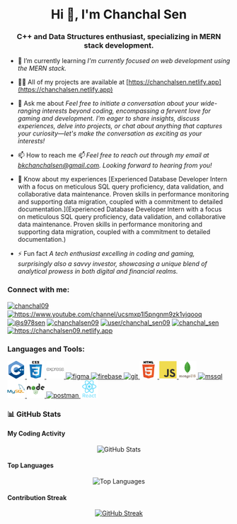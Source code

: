 <h1 align="center">Hi 👋, I'm Chanchal Sen</h1>
<h3 align="center">C++ and Data Structures enthusiast, specializing in MERN stack development.</h3>


- 🌱 I’m currently learning *I'm currently focused on web development using the MERN stack.*

- 👨‍💻 All of my projects are available at [https://chanchalsen.netlify.app](https://chanchalsen.netlify.app)

- 💬 Ask me about *Feel free to initiate a conversation about your wide-ranging interests beyond coding, encompassing a fervent love for gaming and development. I'm eager to share insights, discuss experiences, delve into projects, or chat about anything that captures your curiosity—let's make the conversation as exciting as your interests!*

- 📫 How to reach me *📫 Feel free to reach out through my email at bkchanchalsen@gmail.com. Looking forward to hearing from you!*

- 📄 Know about my experiences [Experienced Database Developer Intern with a focus on meticulous SQL query proficiency, data validation, and collaborative data maintenance. Proven skills in performance monitoring and supporting data migration, coupled with a commitment to detailed documentation.](Experienced Database Developer Intern with a focus on meticulous SQL query proficiency, data validation, and collaborative data maintenance. Proven skills in performance monitoring and supporting data migration, coupled with a commitment to detailed documentation.)

- ⚡ Fun fact *A tech enthusiast excelling in coding and gaming, surprisingly also a savvy investor, showcasing a unique blend of analytical prowess in both digital and financial realms.*

<h3 align="left">Connect with me:</h3>
<p align="left">
<a href="https://linkedin.com/in/chanchal09" target="blank"><img align="center" src="https://raw.githubusercontent.com/rahuldkjain/github-profile-readme-generator/master/src/images/icons/Social/linked-in-alt.svg" alt="chanchal09" height="30" width="40" /></a>
<a href="https://www.youtube.com/c/https://www.youtube.com/channel/ucsmxp1l5pngnm9zk1vjqooq" target="blank"><img align="center" src="https://raw.githubusercontent.com/rahuldkjain/github-profile-readme-generator/master/src/images/icons/Social/youtube.svg" alt="https://www.youtube.com/channel/ucsmxp1l5pngnm9zk1vjqooq" height="30" width="40" /></a>
<a href="https://www.hackerrank.com/@s978sen" target="blank"><img align="center" src="https://raw.githubusercontent.com/rahuldkjain/github-profile-readme-generator/master/src/images/icons/Social/hackerrank.svg" alt="@s978sen" height="30" width="40" /></a>
<a href="https://www.leetcode.com/chanchalsen09" target="blank"><img align="center" src="https://raw.githubusercontent.com/rahuldkjain/github-profile-readme-generator/master/src/images/icons/Social/leet-code.svg" alt="chanchalsen09" height="30" width="40" /></a>
<a href="https://auth.geeksforgeeks.org/user/user/chanchal_sen09" target="blank"><img align="center" src="https://raw.githubusercontent.com/rahuldkjain/github-profile-readme-generator/master/src/images/icons/Social/geeks-for-geeks.svg" alt="user/chanchal_sen09" height="30" width="40" /></a>
<a href="https://discord.gg/chanchal_sen" target="blank"><img align="center" src="https://raw.githubusercontent.com/rahuldkjain/github-profile-readme-generator/master/src/images/icons/Social/discord.svg" alt="chanchal_sen" height="30" width="40" /></a>
<a href="/https://chanchalsen09.netlify.app" target="blank"><img align="center" src="https://raw.githubusercontent.com/rahuldkjain/github-profile-readme-generator/master/src/images/icons/Social/rss.svg" alt="https://chanchalsen09.netlify.app" height="30" width="40" /></a>
</p>

<h3 align="left">Languages and Tools:</h3>
<p align="left"> <a href="https://www.w3schools.com/cpp/" target="_blank" rel="noreferrer"> <img src="https://raw.githubusercontent.com/devicons/devicon/master/icons/cplusplus/cplusplus-original.svg" alt="cplusplus" width="40" height="40"/> </a> <a href="https://www.w3schools.com/css/" target="_blank" rel="noreferrer"> <img src="https://raw.githubusercontent.com/devicons/devicon/master/icons/css3/css3-original-wordmark.svg" alt="css3" width="40" height="40"/> </a> <a href="https://expressjs.com" target="_blank" rel="noreferrer"> <img src="https://raw.githubusercontent.com/devicons/devicon/master/icons/express/express-original-wordmark.svg" alt="express" width="40" height="40"/> </a> <a href="https://www.figma.com/" target="_blank" rel="noreferrer"> <img src="https://www.vectorlogo.zone/logos/figma/figma-icon.svg" alt="figma" width="40" height="40"/> </a> <a href="https://firebase.google.com/" target="_blank" rel="noreferrer"> <img src="https://www.vectorlogo.zone/logos/firebase/firebase-icon.svg" alt="firebase" width="40" height="40"/> </a> <a href="https://git-scm.com/" target="_blank" rel="noreferrer"> <img src="https://www.vectorlogo.zone/logos/git-scm/git-scm-icon.svg" alt="git" width="40" height="40"/> </a> <a href="https://www.w3.org/html/" target="_blank" rel="noreferrer"> <img src="https://raw.githubusercontent.com/devicons/devicon/master/icons/html5/html5-original-wordmark.svg" alt="html5" width="40" height="40"/> </a> <a href="https://developer.mozilla.org/en-US/docs/Web/JavaScript" target="_blank" rel="noreferrer"> <img src="https://raw.githubusercontent.com/devicons/devicon/master/icons/javascript/javascript-original.svg" alt="javascript" width="40" height="40"/> </a> <a href="https://www.mongodb.com/" target="_blank" rel="noreferrer"> <img src="https://raw.githubusercontent.com/devicons/devicon/master/icons/mongodb/mongodb-original-wordmark.svg" alt="mongodb" width="40" height="40"/> </a> <a href="https://www.microsoft.com/en-us/sql-server" target="_blank" rel="noreferrer"> <img src="https://www.svgrepo.com/show/303229/microsoft-sql-server-logo.svg" alt="mssql" width="40" height="40"/> </a> <a href="https://www.mysql.com/" target="_blank" rel="noreferrer"> <img src="https://raw.githubusercontent.com/devicons/devicon/master/icons/mysql/mysql-original-wordmark.svg" alt="mysql" width="40" height="40"/> </a> <a href="https://nodejs.org" target="_blank" rel="noreferrer"> <img src="https://raw.githubusercontent.com/devicons/devicon/master/icons/nodejs/nodejs-original-wordmark.svg" alt="nodejs" width="40" height="40"/> </a> <a href="https://postman.com" target="_blank" rel="noreferrer"> <img src="https://www.vectorlogo.zone/logos/getpostman/getpostman-icon.svg" alt="postman" width="40" height="40"/> </a> <a href="https://reactjs.org/" target="_blank" rel="noreferrer"> <img src="https://raw.githubusercontent.com/devicons/devicon/master/icons/react/react-original-wordmark.svg" alt="react" width="40" height="40"/> </a> </p>

### 📊 GitHub Stats

#### My Coding Activity
<p align="center">
  <img src="https://github-readme-stats.vercel.app/api?username=chanchalsen09&show_icons=true&locale=en&theme=dark" alt="GitHub Stats" />
</p>

#### Top Languages
<p align="center">
  <img src="https://github-readme-stats.vercel.app/api/top-langs?username=chanchalsen09&show_icons=true&locale=en&layout=compact&theme=dark" alt="Top Languages" />
</p>

#### Contribution Streak
<p align="center">
  <a href="https://git.io/streak-stats"><img src="https://git-hub-streak-stats.vercel.app?user=Chanchalsen09&theme=dark" alt="GitHub Streak" /></a>
</p>
